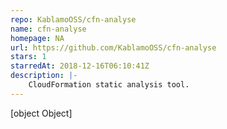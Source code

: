 ```yaml
---
repo: KablamoOSS/cfn-analyse
name: cfn-analyse
homepage: NA
url: https://github.com/KablamoOSS/cfn-analyse
stars: 1
starredAt: 2018-12-16T06:10:41Z
description: |-
    CloudFormation static analysis tool.
---
```


[object Object]
